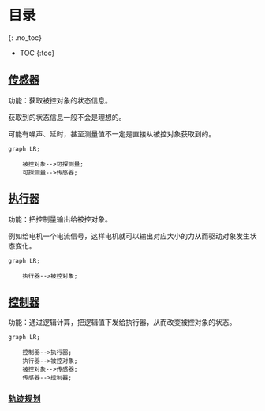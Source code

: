---
---

# 目录
{: .no_toc}
- TOC
{:toc}

## [传感器](page/sensor)

功能：获取被控对象的状态信息。

获取到的状态信息一般不会是理想的。

可能有噪声、延时，甚至测量值不一定是直接从被控对象获取到的。

```mermaid
graph LR;

    被控对象-->可探测量;
    可探测量-->传感器;

```

## [执行器](page/actuator)

功能：把控制量输出给被控对象。

例如给电机一个电流信号，这样电机就可以输出对应大小的力从而驱动对象发生状态变化。

```mermaid
graph LR;

    执行器-->被控对象;

```

## [控制器](page/controller)

功能：通过逻辑计算，把逻辑值下发给执行器，从而改变被控对象的状态。

```mermaid
graph LR;

    控制器-->执行器;
    执行器-->被控对象;
    被控对象-->传感器;
    传感器-->控制器;

```

### [轨迹规划](page/spg)
